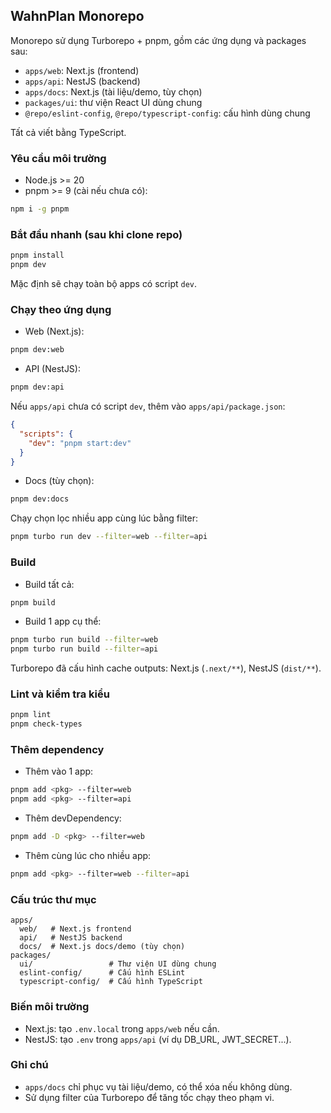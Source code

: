 ## WahnPlan Monorepo

Monorepo sử dụng Turborepo + pnpm, gồm các ứng dụng và packages sau:

- `apps/web`: Next.js (frontend)
- `apps/api`: NestJS (backend)
- `apps/docs`: Next.js (tài liệu/demo, tùy chọn)
- `packages/ui`: thư viện React UI dùng chung
- `@repo/eslint-config`, `@repo/typescript-config`: cấu hình dùng chung

Tất cả viết bằng TypeScript.

### Yêu cầu môi trường

- Node.js >= 20
- pnpm >= 9 (cài nếu chưa có):

```bash
npm i -g pnpm
```

### Bắt đầu nhanh (sau khi clone repo)

```bash
pnpm install
pnpm dev
```

Mặc định sẽ chạy toàn bộ apps có script `dev`.

### Chạy theo ứng dụng

- Web (Next.js):

```bash
pnpm dev:web
```

- API (NestJS):

```bash
pnpm dev:api
```

Nếu `apps/api` chưa có script `dev`, thêm vào `apps/api/package.json`:

```json
{
  "scripts": {
    "dev": "pnpm start:dev"
  }
}
```

- Docs (tùy chọn):

```bash
pnpm dev:docs
```

Chạy chọn lọc nhiều app cùng lúc bằng filter:

```bash
pnpm turbo run dev --filter=web --filter=api
```

### Build

- Build tất cả:

```bash
pnpm build
```

- Build 1 app cụ thể:

```bash
pnpm turbo run build --filter=web
pnpm turbo run build --filter=api
```

Turborepo đã cấu hình cache outputs: Next.js (`.next/**`), NestJS (`dist/**`).

### Lint và kiểm tra kiểu

```bash
pnpm lint
pnpm check-types
```

### Thêm dependency

- Thêm vào 1 app:

```bash
pnpm add <pkg> --filter=web
pnpm add <pkg> --filter=api
```

- Thêm devDependency:

```bash
pnpm add -D <pkg> --filter=web
```

- Thêm cùng lúc cho nhiều app:

```bash
pnpm add <pkg> --filter=web --filter=api
```

### Cấu trúc thư mục

```
apps/
  web/   # Next.js frontend
  api/   # NestJS backend
  docs/  # Next.js docs/demo (tùy chọn)
packages/
  ui/                 # Thư viện UI dùng chung
  eslint-config/      # Cấu hình ESLint
  typescript-config/  # Cấu hình TypeScript
```

### Biến môi trường

- Next.js: tạo `.env.local` trong `apps/web` nếu cần.
- NestJS: tạo `.env` trong `apps/api` (ví dụ DB_URL, JWT_SECRET...).

### Ghi chú

- `apps/docs` chỉ phục vụ tài liệu/demo, có thể xóa nếu không dùng.
- Sử dụng filter của Turborepo để tăng tốc chạy theo phạm vi.
